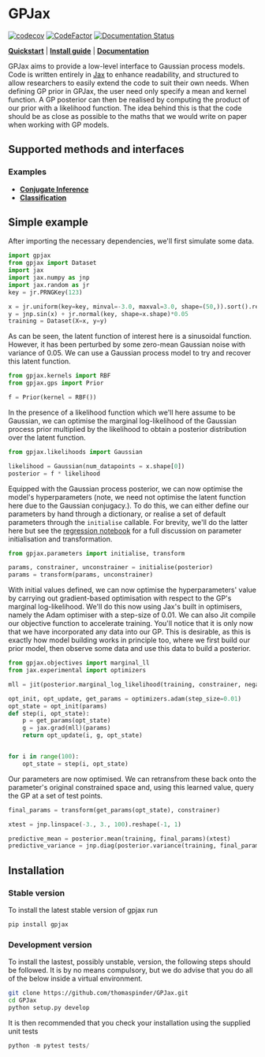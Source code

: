 # GPJax

[![codecov](https://codecov.io/gh/thomaspinder/gpjax/branch/master/graph/badge.svg?token=DM1DRDASU2)](https://codecov.io/gh/thomaspinder/gpjax)
[![CodeFactor](https://www.codefactor.io/repository/github/thomaspinder/gpjax/badge)](https://www.codefactor.io/repository/github/thomaspinder/gpjax)
[![Documentation Status](https://readthedocs.org/projects/gpjax/badge/?version=latest)](https://gpjax.readthedocs.io/en/latest/?badge=latest)

[**Quickstart**](#simple-example)
| [**Install guide**](#installation)
| [**Documentation**](https://gpjax.readthedocs.io/en/latest/)

GPJax aims to provide a low-level interface to Gaussian process models. Code is written entirely in [Jax](https://github.com/google/jax) to enhance readability, and structured to allow researchers to easily extend the code to suit their own needs. When defining GP prior in GPJax, the user need only specify a mean and kernel function. A GP posterior can then be realised by computing the product of our prior with a likelihood function. The idea behind this is that the code should be as close as possible to the maths that we would write on paper when working with GP models.

## Supported methods and interfaces

### Examples

- [**Conjugate Inference**](https://gpjax.readthedocs.io/en/latest/nbs/regression.html)
- [**Classification**](https://gpjax.readthedocs.io/en/latest/nbs/classification.html)

<!-- ### Guides for customisation

- [**Custom Kernel Implementation**](https://gpjax.readthedocs.io/en/latest/nbs/custom_kernel.html) -->

## Simple example

After importing the necessary dependencies, we'll first simulate some data.

```python
import gpjax
from gpjax import Dataset
import jax
import jax.numpy as jnp
import jax.random as jr
key = jr.PRNGKey(123)

x = jr.uniform(key=key, minval=-3.0, maxval=3.0, shape=(50,)).sort().reshape(-1, 1)
y = jnp.sin(x) + jr.normal(key, shape=x.shape)*0.05
training = Dataset(X=x, y=y)
```

As can be seen, the latent function of interest here is a sinusoidal function. However, it has been perturbed by some zero-mean Gaussian noise with variance of 0.05. We can use a Gaussian process model to try and recover this latent function.

```python
from gpjax.kernels import RBF
from gpjax.gps import Prior

f = Prior(kernel = RBF())
```

In the presence of a likelihood function which we'll here assume to be Gaussian, we can optimise the marginal log-likelihood of the Gaussian process prior multiplied by the likelihood to obtain a posterior distribution over the latent function.

```python
from gpjax.likelihoods import Gaussian

likelihood = Gaussian(num_datapoints = x.shape[0])
posterior = f * likelihood
```

Equipped with the Gaussian process posterior, we can now optimise the model's hyperparameters (note, we need not optimise the latent function here due to the Gaussian conjugacy.). To do this, we can either define our parameters by hand through a dictionary, or realise a set of default parameters through the `initialise` callable. For brevity, we'll do the latter here but see the [regression notebook](https://github.com/thomaspinder/GPJax/blob/master/docs/nbs/regression.ipynb) for a full discussion on parameter initialisation and transformation.

```python
from gpjax.parameters import initialise, transform

params, constrainer, unconstrainer = initialise(posterior)
params = transform(params, unconstrainer)
```

With initial values defined, we can now optimise the hyperparameters' value by carrying out gradient-based optimisation with respect to the GP's marginal log-likelihood. We'll do this now using Jax's built in optimisers, namely the Adam optimiser with a step-size of 0.01. We can also Jit compile our objective function to accelerate training. You'll notice that it is only now that we have incorporated any data into our GP. This is desirable, as this is exactly how model building works in principle too, where we first build our prior model, then observe some data and use this data to build a posterior.

```python
from gpjax.objectives import marginal_ll
from jax.experimental import optimizers

mll = jit(posterior.marginal_log_likelihood(training, constrainer, negative=True))

opt_init, opt_update, get_params = optimizers.adam(step_size=0.01)
opt_state = opt_init(params)
def step(i, opt_state):
    p = get_params(opt_state)
    g = jax.grad(mll)(params)
    return opt_update(i, g, opt_state)


for i in range(100):
    opt_state = step(i, opt_state)
```

Our parameters are now optimised. We can retransfrom these back onto the parameter's original constrained space and, using this learned value, query the GP at a set of test points.

```python
final_params = transform(get_params(opt_state), constrainer)

xtest = jnp.linspace(-3., 3., 100).reshape(-1, 1)

predictive_mean = posterior.mean(training, final_params)(xtest)
predictive_variance = jnp.diag(posterior.variance(training, final_params)(xtest))
```

## Installation

### Stable version

To install the latest stable version of gpjax run

```bash
pip install gpjax
```

### Development version

To install the lastest, possibly unstable, version, the following steps should be followed. It is by no means compulsory, but we do advise that you do all of the below inside a virtual environment.

```bash
git clone https://github.com/thomaspinder/GPJax.git
cd GPJax
python setup.py develop
```

It is then recommended that you check your installation using the supplied unit tests

```python
python -m pytest tests/
```
